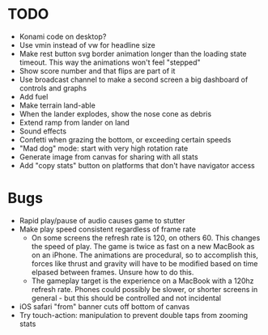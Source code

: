# TODO

- Konami code on desktop?
- Use vmin instead of vw for headline size
- Make rest button svg border animation longer than the loading state timeout. This way the animations won't feel "stepped"
- Show score number and that flips are part of it
- Use broadcast channel to make a second screen a big dashboard of controls and graphs
- Add fuel
- Make terrain land-able
- When the lander explodes, show the nose cone as debris
- Extend ramp from lander on land
- Sound effects
- Confetti when grazing the bottom, or exceeding certain speeds
- "Mad dog" mode: start with very high rotation rate
- Generate image from canvas for sharing with all stats
- Add "copy stats" button on platforms that don't have navigator access

# Bugs

- Rapid play/pause of audio causes game to stutter
- Make play speed consistent regardless of frame rate
  - On some screens the refresh rate is 120, on others 60. This changes the speed of play. The game is twice as fast on a new MacBook as on an iPhone. The animations are procedural, so to accomplish this, forces like thrust and gravity will have to be modified based on time elpased between frames. Unsure how to do this.
  - The gameplay target is the experience on a MacBook with a 120hz refresh rate. Phones could possibly be slower, or shorter screens in general - but this should be controlled and not incidental
- iOS safari "from" banner cuts off bottom of canvas
- Try touch-action: manipulation to prevent double taps from zooming stats
